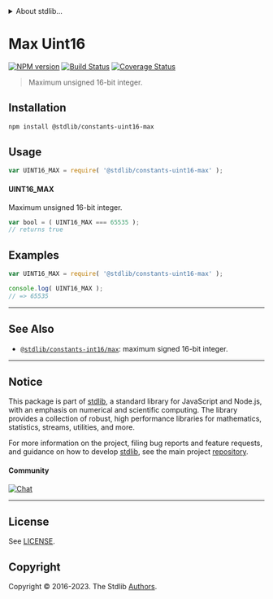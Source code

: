 <!--

@license Apache-2.0

Copyright (c) 2018 The Stdlib Authors.

Licensed under the Apache License, Version 2.0 (the "License");
you may not use this file except in compliance with the License.
You may obtain a copy of the License at

   http://www.apache.org/licenses/LICENSE-2.0

Unless required by applicable law or agreed to in writing, software
distributed under the License is distributed on an "AS IS" BASIS,
WITHOUT WARRANTIES OR CONDITIONS OF ANY KIND, either express or implied.
See the License for the specific language governing permissions and
limitations under the License.

-->


<details>
  <summary>
    About stdlib...
  </summary>
  <p>We believe in a future in which the web is a preferred environment for numerical computation. To help realize this future, we've built stdlib. stdlib is a standard library, with an emphasis on numerical and scientific computation, written in JavaScript (and C) for execution in browsers and in Node.js.</p>
  <p>The library is fully decomposable, being architected in such a way that you can swap out and mix and match APIs and functionality to cater to your exact preferences and use cases.</p>
  <p>When you use stdlib, you can be absolutely certain that you are using the most thorough, rigorous, well-written, studied, documented, tested, measured, and high-quality code out there.</p>
  <p>To join us in bringing numerical computing to the web, get started by checking us out on <a href="https://github.com/stdlib-js/stdlib">GitHub</a>, and please consider <a href="https://opencollective.com/stdlib">financially supporting stdlib</a>. We greatly appreciate your continued support!</p>
</details>

# Max Uint16

[![NPM version][npm-image]][npm-url] [![Build Status][test-image]][test-url] [![Coverage Status][coverage-image]][coverage-url] <!-- [![dependencies][dependencies-image]][dependencies-url] -->

> Maximum unsigned 16-bit integer.

<section class="installation">

## Installation

```bash
npm install @stdlib/constants-uint16-max
```

</section>

<section class="usage">

## Usage

```javascript
var UINT16_MAX = require( '@stdlib/constants-uint16-max' );
```

#### UINT16_MAX

Maximum unsigned 16-bit integer.

```javascript
var bool = ( UINT16_MAX === 65535 );
// returns true
```

</section>

<!-- /.usage -->

<section class="examples">

## Examples

<!-- TODO: better example -->

<!-- eslint no-undef: "error" -->

```javascript
var UINT16_MAX = require( '@stdlib/constants-uint16-max' );

console.log( UINT16_MAX );
// => 65535
```

</section>

<!-- /.examples -->

<!-- Section for related `stdlib` packages. Do not manually edit this section, as it is automatically populated. -->

<section class="related">

* * *

## See Also

-   <span class="package-name">[`@stdlib/constants-int16/max`][@stdlib/constants/int16/max]</span><span class="delimiter">: </span><span class="description">maximum signed 16-bit integer.</span>

</section>

<!-- /.related -->

<!-- Section for all links. Make sure to keep an empty line after the `section` element and another before the `/section` close. -->


<section class="main-repo" >

* * *

## Notice

This package is part of [stdlib][stdlib], a standard library for JavaScript and Node.js, with an emphasis on numerical and scientific computing. The library provides a collection of robust, high performance libraries for mathematics, statistics, streams, utilities, and more.

For more information on the project, filing bug reports and feature requests, and guidance on how to develop [stdlib][stdlib], see the main project [repository][stdlib].

#### Community

[![Chat][chat-image]][chat-url]

---

## License

See [LICENSE][stdlib-license].


## Copyright

Copyright &copy; 2016-2023. The Stdlib [Authors][stdlib-authors].

</section>

<!-- /.stdlib -->

<!-- Section for all links. Make sure to keep an empty line after the `section` element and another before the `/section` close. -->

<section class="links">

[npm-image]: http://img.shields.io/npm/v/@stdlib/constants-uint16-max.svg
[npm-url]: https://npmjs.org/package/@stdlib/constants-uint16-max

[test-image]: https://github.com/stdlib-js/constants-uint16-max/actions/workflows/test.yml/badge.svg?branch=v0.1.1
[test-url]: https://github.com/stdlib-js/constants-uint16-max/actions/workflows/test.yml?query=branch:v0.1.1

[coverage-image]: https://img.shields.io/codecov/c/github/stdlib-js/constants-uint16-max/main.svg
[coverage-url]: https://codecov.io/github/stdlib-js/constants-uint16-max?branch=main

<!--

[dependencies-image]: https://img.shields.io/david/stdlib-js/constants-uint16-max.svg
[dependencies-url]: https://david-dm.org/stdlib-js/constants-uint16-max/main

-->

[chat-image]: https://img.shields.io/gitter/room/stdlib-js/stdlib.svg
[chat-url]: https://app.gitter.im/#/room/#stdlib-js_stdlib:gitter.im

[stdlib]: https://github.com/stdlib-js/stdlib

[stdlib-authors]: https://github.com/stdlib-js/stdlib/graphs/contributors

[umd]: https://github.com/umdjs/umd
[es-module]: https://developer.mozilla.org/en-US/docs/Web/JavaScript/Guide/Modules

[deno-url]: https://github.com/stdlib-js/constants-uint16-max/tree/deno
[umd-url]: https://github.com/stdlib-js/constants-uint16-max/tree/umd
[esm-url]: https://github.com/stdlib-js/constants-uint16-max/tree/esm
[branches-url]: https://github.com/stdlib-js/constants-uint16-max/blob/main/branches.md

[stdlib-license]: https://raw.githubusercontent.com/stdlib-js/constants-uint16-max/main/LICENSE

<!-- <related-links> -->

[@stdlib/constants/int16/max]: https://www.npmjs.com/package/@stdlib/constants-int16-max

<!-- </related-links> -->

</section>

<!-- /.links -->
